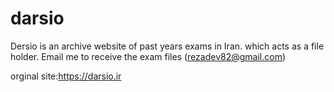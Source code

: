 # darsio

Dersio is an archive website of past years exams in Iran. which acts as a file holder.
Email me to receive the exam files  (rezadev82@gmail.com)

orginal site:https://darsio.ir
